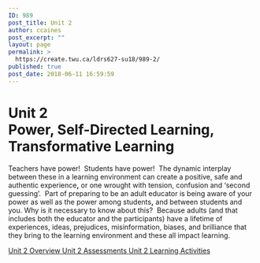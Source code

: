 ```yaml
---
ID: 989
post_title: Unit 2
author: ccaines
post_excerpt: ""
layout: page
permalink: >
  https://create.twu.ca/ldrs627-su18/989-2/
published: true
post_date: 2018-06-11 16:59:59
---
```

<!--themify_builder_static-->

<h1>Unit 2<br />Power, Self-Directed Learning, Transformative Learning</h1>

Teachers have power!  Students have power!  The dynamic interplay between these in a learning environment can create a positive, safe and authentic experience<strong>,</strong> or one wrought with tension, confusion and ‘second guessing’.  Part of preparing to be an adult educator is being aware of your power as well as the power among students<strong>,</strong> and between students and you. Why is it necessary to know about this?  Because adults (and that includes both the educator and the participants) have a lifetime of experiences, ideas, prejudices, misinformation, biases, and brilliance that they bring to the learning environment and these all impact learning.

<a href="https://create.twu.ca/ldrs627-su18/unit-2-overview/"> Unit 2 Overview </a> <a href="https://create.twu.ca/ldrs627-su18/unit-2-topic-2/"> Unit 2 Assessments </a> <a href="https://create.twu.ca/ldrs627-su18/unit-2-learning-activities/"> Unit 2 Learning Activities </a><!--/themify_builder_static-->